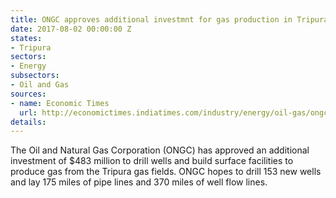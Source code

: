 ```yaml
---
title: ONGC approves additional investmnt for gas production in Tripura
date: 2017-08-02 00:00:00 Z
states:
- Tripura
sectors:
- Energy
subsectors:
- Oil and Gas
sources:
- name: Economic Times
  url: http://economictimes.indiatimes.com/industry/energy/oil-gas/ongc-is-pumping-in-rs-3104-crore-for-drilling-of-wells-and-creation-of-surface-facilities-in-tripura/articleshow/59776816.cms
details: 
---
```


The Oil and Natural Gas Corporation (ONGC) has approved an additional investment of $483 million to drill wells and build surface facilities to produce gas from the Tripura gas fields. ONGC hopes to drill 153 new wells and lay 175 miles of pipe lines and 370 miles of well flow lines. 

